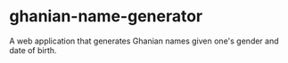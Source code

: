 # ghanian-name-generator
A web application that generates Ghanian names given one's gender and date of birth.

